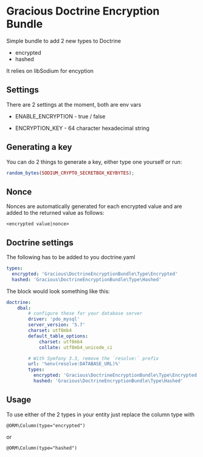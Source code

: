 # Gracious Doctrine Encryption Bundle

Simple bundle to add 2 new types to Doctrine
* encrypted
* hashed

It relies on libSodium for encyption

## Settings
There are 2 settings at the moment, both are env vars

* ENABLE_ENCRYPTION - true / false 

* ENCRYPTION_KEY - 64 character hexadecimal string

## Generating a key
You can do 2 things to generate a key, either type one yourself or run:

```php
random_bytes(SODIUM_CRYPTO_SECRETBOX_KEYBYTES);
```

## Nonce
Nonces are automatically generated for each encrypted value and are added to the returned value as follows:

```text
<encrypted value|nonce>
```

## Doctrine settings
The following has to be added to you doctrine.yaml

```yaml
types:
  encrypted: 'Gracious\DoctrineEncryptionBundle\Type\Encrypted'
  hashed: 'Gracious\DoctrineEncryptionBundle\Type\Hashed'
```
The block would look something like this:
```yaml
doctrine:
    dbal:
        # configure these for your database server
        driver: 'pdo_mysql'
        server_version: '5.7'
        charset: utf8mb4
        default_table_options:
            charset: utf8mb4
            collate: utf8mb4_unicode_ci

        # With Symfony 3.3, remove the `resolve:` prefix
        url: '%env(resolve:DATABASE_URL)%'
        types:
          encrypted: 'Gracious\DoctrineEncryptionBundle\Type\Encrypted'
          hashed: 'Gracious\DoctrineEncryptionBundle\Type\Hashed'
```

## Usage
To use either of the 2 types in your entity just replace the column type with
```text
@ORM\Column(type="encrypted")
```
or
```text
@ORM\Column(type="hashed")
```
